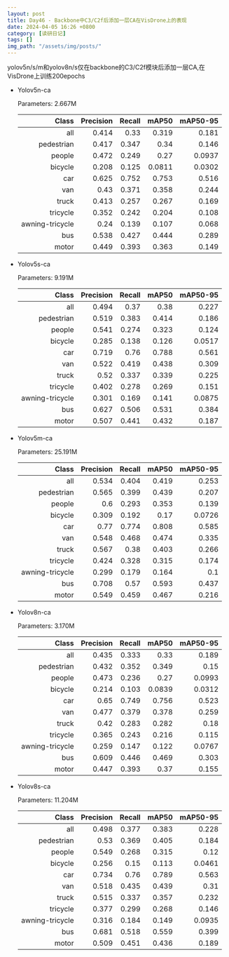 ```yaml
---
layout: post
title: Day46 - Backbone中C3/C2f后添加一层CA在VisDrone上的表现
date: 2024-04-05 16:26 +0800
category: [读研日记]
tags: []
img_path: "/assets/img/posts/"
---
```


yolov5n/s/m和yolov8n/s仅在backbone的C3/C2f模块后添加一层CA,在VisDrone上训练200epochs

- Yolov5n-ca

    Parameters: 2.667M

    |                Class| Precision|    Recall|     mAP50|  mAP50-95|
    |                 ---:|      ---:|      ---:|      ---:|      ---:|
    |                  all|     0.414|      0.33|     0.319|     0.181|
    |           pedestrian|     0.417|     0.347|      0.34|     0.146|
    |               people|     0.472|     0.249|      0.27|    0.0937|
    |              bicycle|     0.208|     0.125|    0.0811|    0.0302|
    |                  car|     0.625|     0.752|     0.753|     0.516|
    |                  van|      0.43|     0.371|     0.358|     0.244|
    |                truck|     0.413|     0.257|     0.267|     0.169|
    |             tricycle|     0.352|     0.242|     0.204|     0.108|
    |      awning-tricycle|      0.24|     0.139|     0.107|     0.068|
    |                  bus|     0.538|     0.427|     0.444|     0.289|
    |                motor|     0.449|     0.393|     0.363|     0.149|

- Yolov5s-ca

    Parameters: 9.191M

    |                Class| Precision|    Recall|     mAP50|  mAP50-95|
    |                 ---:|      ---:|      ---:|      ---:|      ---:|
    |                  all|     0.494|      0.37|      0.38|     0.227|
    |           pedestrian|     0.519|     0.383|     0.414|     0.186|
    |               people|     0.541|     0.274|     0.323|     0.124|
    |              bicycle|     0.285|     0.138|     0.126|    0.0517|
    |                  car|     0.719|      0.76|     0.788|     0.561|
    |                  van|     0.522|     0.419|     0.438|     0.309|
    |                truck|      0.52|     0.337|     0.339|     0.225|
    |             tricycle|     0.402|     0.278|     0.269|     0.151|
    |      awning-tricycle|     0.301|     0.169|     0.141|    0.0875|
    |                  bus|     0.627|     0.506|     0.531|     0.384|
    |                motor|     0.507|     0.441|     0.432|     0.187|

- Yolov5m-ca

    Parameters: 25.191M

    |                Class| Precision|    Recall|     mAP50|  mAP50-95|
    |                 ---:|      ---:|      ---:|      ---:|      ---:|
    |                  all|     0.534|     0.404|     0.419|     0.253|
    |           pedestrian|     0.565|     0.399|     0.439|     0.207|
    |               people|       0.6|     0.293|     0.353|     0.139|
    |              bicycle|     0.309|     0.192|      0.17|    0.0726|
    |                  car|      0.77|     0.774|     0.808|     0.585|
    |                  van|     0.548|     0.468|     0.474|     0.335|
    |                truck|     0.567|      0.38|     0.403|     0.266|
    |             tricycle|     0.424|     0.328|     0.315|     0.174|
    |      awning-tricycle|     0.299|     0.179|     0.164|       0.1|
    |                  bus|     0.708|      0.57|     0.593|     0.437|
    |                motor|     0.549|     0.459|     0.467|     0.216|

- Yolov8n-ca

    Parameters: 3.170M

    |                Class| Precision|    Recall|     mAP50|  mAP50-95|
    |                 ---:|      ---:|      ---:|      ---:|      ---:|
    |                  all|     0.435|     0.333|      0.33|     0.189|
    |           pedestrian|     0.432|     0.352|     0.349|      0.15|
    |               people|     0.473|     0.236|      0.27|    0.0993|
    |              bicycle|     0.214|     0.103|    0.0839|    0.0312|
    |                  car|      0.65|     0.749|     0.756|     0.523|
    |                  van|     0.477|     0.379|     0.378|     0.259|
    |                truck|      0.42|     0.283|     0.282|      0.18|
    |             tricycle|     0.365|     0.243|     0.216|     0.115|
    |      awning-tricycle|     0.259|     0.147|     0.122|    0.0767|
    |                  bus|     0.609|     0.446|     0.469|     0.303|
    |                motor|     0.447|     0.393|      0.37|     0.155|

- Yolov8s-ca

    Parameters: 11.204M

    |                Class| Precision|    Recall|     mAP50|  mAP50-95|
    |                 ---:|      ---:|      ---:|      ---:|      ---:|
    |                  all|     0.498|     0.377|     0.383|     0.228|
    |           pedestrian|      0.53|     0.369|     0.405|     0.184|
    |               people|     0.549|     0.268|     0.315|      0.12|
    |              bicycle|     0.256|      0.15|     0.113|    0.0461|
    |                  car|     0.734|      0.76|     0.789|     0.563|
    |                  van|     0.518|     0.435|     0.439|      0.31|
    |                truck|     0.515|     0.337|     0.357|     0.232|
    |             tricycle|     0.377|     0.299|     0.268|     0.146|
    |      awning-tricycle|     0.316|     0.184|     0.149|    0.0935|
    |                  bus|     0.681|     0.518|     0.559|     0.399|
    |                motor|     0.509|     0.451|     0.436|     0.189|
